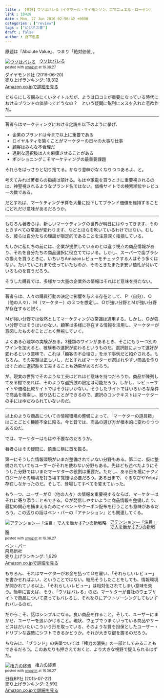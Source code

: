 ```yaml
---
title : 【書評】ウソはバレる（イタマール・サイモンソン、エマニュエル・ローゼン）
link : 18428
date : Mon, 27 Jun 2016 02:56:42 +0000
categories : ["review"]
tags : ["ビジネス書"]
draft : false
author : 倉下忠憲
---
```


原題は『Abolute Value』、つまり「絶対価値」。

<div class="amazlet-box" style="margin-bottom:0px;"><div class="amazlet-image" style="float:left;margin:0px 12px 1px 0px;"><a href="http://www.amazon.co.jp/exec/obidos/ASIN/B01H2U2JTA/rashita1000-22/ref=nosim/" name="amazletlink" target="_blank"><img src="http://ecx.images-amazon.com/images/I/51kLmFp%2BDWL._SL160_.jpg" alt="ウソはバレる" style="border: none;" /></a></div><div class="amazlet-info" style="line-height:120%; margin-bottom: 10px"><div class="amazlet-name" style="margin-bottom:10px;line-height:120%"><a href="http://www.amazon.co.jp/exec/obidos/ASIN/B01H2U2JTA/rashita1000-22/ref=nosim/" name="amazletlink" target="_blank">ウソはバレる</a><div class="amazlet-powered-date" style="font-size:80%;margin-top:5px;line-height:120%">posted with <a href="http://www.amazlet.com/" title="amazlet" target="_blank">amazlet</a> at 16.06.27</div></div><div class="amazlet-detail">ダイヤモンド社 (2016-06-20)<br />売り上げランキング: 18,312<br /></div><div class="amazlet-sub-info" style="float: left;"><div class="amazlet-link" style="margin-top: 5px"><a href="http://www.amazon.co.jp/exec/obidos/ASIN/B01H2U2JTA/rashita1000-22/ref=nosim/" name="amazletlink" target="_blank">Amazon.co.jpで詳細を見る</a></div></div></div><div class="amazlet-footer" style="clear: left"></div></div>

どちらにしろ掴みにくいタイトルだが、ようは口コミが重要になっている時代におけるブランドの価値ってどうなの？　という疑問に鋭利にメスを入れた意欲作だ。

<hr />

著者らはマーケティングにおける定説を以下のように挙げ、

<ul>
<li>企業のブランドは今まで以上に重要である</li>
<li>ロイヤルティを築くことがマーケターの日々の大事な仕事</li>
<li>顧客はみんな不合理だ</li>
<li>過剰な選択肢は人を麻痺させることがある</li>
<li>ポジショニングこそマーケティングの最重要課題</li>
</ul>

それらをばっさりと切り捨てる。かなり意味がなくなりつつあるよ、と。

考えてみれば著者らの指摘は頷ける。もはや家電を買うときに重要視されるのは、神聖視されるようなブランド名ではない。価格サイトでの検索順位やレビューの数である。

だとすれば、マーケティング予算を大量に投下してブランド価値を維持することにどれだけ意味があるだろうか。

<hr />

もちろん著者らは、新しいマーケティングの世界が明日にはやってきます、そのときすべての常識が変わります、などとほらを吹いているわけではない。むしろ、彼らは自分たちの理論が限定的であることを注意深く指摘している。

たしかに私たちの前には、企業が提供しているのとは違う視点の商品情報があり、それを自分たちの商品選択に役立ててはいる。しかし、スーパーで歯ブラシの換えを買うときに、いちいちAmazonレビューをチェックする人はそう多くはない。たいていこれまで使っていたものか、そのときたまたま安い値札が付いているものを買うだろう。

そうした購買では、多様かつ大量の企業外の情報はそれほど意味を持たない。

<hr />

著者らは、人々の購買行動の決定に影響を与える存在として、Ｐ（自分）、Ｏ（他の人々）、Ｍ（マーケター）の３つを想定し、Ｏが強い分野とＭが強い分野が存在すると説く。

Ｍが強い分野では依然としてマーケティングの常識は通用する。しかし、Ｏが強い分野ではそうはいかない。顧客は多様に存在する情報を活用し、マーケターが意図したものをことごとく無視していく。

よくある心理学の実験がある。2種類のワインがあるとき、そこにもう一つ別のワインを加えると、被験者の選択が変わるというものだ。選択肢によって選好が変わるという意味で、これは「顧客の不合理さ」を示す事例だと紹介される。もちろん、その実験は正しいし、だとすればマーケターが選ばれやすい商品を作り出すために選択肢を工夫することも効果があるだろう。

が、現実の世界でそのような工夫はどれほど意味を持つだろうか。商品が陳列してある棚であれば、そのような選択肢の限定は可能だろう。しかし、レビューサイトや価格比較サイトではそうはいかない。そうしたサイトではいろいろな条件で商品を検索し、絞り込むことができるので、選択のコンテキストはマーケターの手にはゆだねられていないのだ。

<hr />

以上のような商品についての情報環境の整備によって、「マーケターの道具箱」はことごとく機能不全に陥る。今と昔では、商品の選び方が根本的に変わりつつあるのだ。

では、マーケターはもはや不要なのだろうか。

著者らはその疑問に、慎重に横に首を振る。

第一にそうした情報環境がいまだ整備されていない分野もある。第二に、仮に整備されていてもユーザーがそれを使わない分野もある。先ほども述べたようにそうした分野ではいまだマーケターの役割は重要だ。ただし、ある日を境にテクノロジーがその環境を打ち壊す覚悟は必要だろう。ある日まで、ぐるなびやYelpは存在しなかったのだ。そして、登場してすべてを変えていった。

もう一つ、ユーザーがＯ（他の人々）の情報を重要視するならば、マーケターはそれに寄り添うこともできる。Ｏが発信しやすいように商品情報を整備したり、最初の関心を捕まえるためにイベントやクーポン配布を行うことも意味があるだろう。この辺りの話はベン・パーの『アテンション』とも関連してくる。

<div class="amazlet-box" style="margin-bottom:0px;"><div class="amazlet-image" style="float:left;margin:0px 12px 1px 0px;"><a href="http://www.amazon.co.jp/exec/obidos/ASIN/4864104565/rashita1000-22/ref=nosim/" name="amazletlink" target="_blank"><img src="http://ecx.images-amazon.com/images/I/51HEnTDO5vL._SL160_.jpg" alt="アテンション―「注目」で人を動かす7つの新戦略" style="border: none;" /></a></div><div class="amazlet-info" style="line-height:120%; margin-bottom: 10px"><div class="amazlet-name" style="margin-bottom:10px;line-height:120%"><a href="http://www.amazon.co.jp/exec/obidos/ASIN/4864104565/rashita1000-22/ref=nosim/" name="amazletlink" target="_blank">アテンション―「注目」で人を動かす7つの新戦略</a><div class="amazlet-powered-date" style="font-size:80%;margin-top:5px;line-height:120%">posted with <a href="http://www.amazlet.com/" title="amazlet" target="_blank">amazlet</a> at 16.06.27</div></div><div class="amazlet-detail">ベン・パー <br />飛鳥新社 <br />売り上げランキング: 1,929<br /></div><div class="amazlet-sub-info" style="float: left;"><div class="amazlet-link" style="margin-top: 5px"><a href="http://www.amazon.co.jp/exec/obidos/ASIN/4864104565/rashita1000-22/ref=nosim/" name="amazletlink" target="_blank">Amazon.co.jpで詳細を見る</a></div></div></div><div class="amazlet-footer" style="clear: left"></div></div>

もちろん、それはマーケターがお金を払ってＯを雇い、「それらしいレビュー」を書かせればよい、ということではない。結局そうしたことをしても、情報環境が開かれている以上、「それらしいレビュー」は相対化されてしまい意味を失う。簡単に言えば、そう、「ウソはバレる」のだ。マーケターが自社のウェブサイトで商品について盛ってもバレるし、それをＯにアウトソーシングしてもいずれバレるのだ。

だからこそ、話はシンプルになる。良い商品を作ること。そして、ユーザーにまかせ、ユーザーを追いかけること。現状、ウェブでうまくいっている商品やサービスはだいたいこういう形を取っている、そのような質を担保としたユーザー・ドリブンな姿勢にシフトできるかどうか。それが大きな鍵を握るのだろう。

ちなみに、「ブランド」の失墜ついては『権力の消失』の一部としてみることもできるだろう。このあたりも押さえておくと、より大きな視野で捉えられるはずだ。

<div class="amazlet-box" style="margin-bottom:0px;"><div class="amazlet-image" style="float:left;margin:0px 12px 1px 0px;"><a href="http://www.amazon.co.jp/exec/obidos/ASIN/B0126HKQUS/rashita1000-22/ref=nosim/" name="amazletlink" target="_blank"><img src="http://ecx.images-amazon.com/images/I/410M7AC%2BsSL._SL160_.jpg" alt="権力の終焉" style="border: none;" /></a></div><div class="amazlet-info" style="line-height:120%; margin-bottom: 10px"><div class="amazlet-name" style="margin-bottom:10px;line-height:120%"><a href="http://www.amazon.co.jp/exec/obidos/ASIN/B0126HKQUS/rashita1000-22/ref=nosim/" name="amazletlink" target="_blank">権力の終焉</a><div class="amazlet-powered-date" style="font-size:80%;margin-top:5px;line-height:120%">posted with <a href="http://www.amazlet.com/" title="amazlet" target="_blank">amazlet</a> at 16.06.27</div></div><div class="amazlet-detail">日経BP社 (2015-07-22)<br />売り上げランキング: 2,592<br /></div><div class="amazlet-sub-info" style="float: left;"><div class="amazlet-link" style="margin-top: 5px"><a href="http://www.amazon.co.jp/exec/obidos/ASIN/B0126HKQUS/rashita1000-22/ref=nosim/" name="amazletlink" target="_blank">Amazon.co.jpで詳細を見る</a></div></div></div><div class="amazlet-footer" style="clear: left"></div></div>
